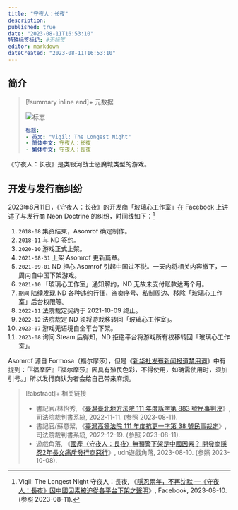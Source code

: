 ```yaml
---
title: "守夜人：长夜"
description:
published: true
date: "2023-08-11T16:53:10"
特殊标签标记: #无标签
editor: markdown
dateCreated: "2023-08-11T16:53:10"
---
```


## 简介

> [!summary inline end]+ 元数据
>
> ![标志](https://s3.tebi.io/ggame/ShareX/game_守夜人长夜_720560_header.jpg)
>
> ```yaml
> 标题:
> - 英文: "Vigil: The Longest Night"
> - 简体中文: 守夜人：长夜
> - 繁体中文: 守夜人：長夜
> ```

《守夜人：长夜》是类银河战士恶魔城类型的游戏。

## 开发与发行商纠纷

2023年8月11日，《守夜人：长夜》的开发商「玻璃心工作室」在 Facebook 上讲述了与发行商 Neon Doctrine 的纠纷，时间线如下：[^21383]

[^21383]: Vigil: The Longest Night 守夜人：長夜, 《[隱忍兩年，不再沈默 —《守夜人：長夜》因中國因素被迫從各平台下架之聲明](https://archive.is/lLts1 "https://www.facebook.com/photo/?fbid=716524663821383")》, Facebook, 2023-08-10. (参照 2023-08-11).

1.  `2018-08` 集资结束，Asomrof 确定制作。
2.  `2018-11` 与 ND 签约。
3.  `2020-10` 游戏正式上架。
4.  `2021-08-31` 上架 Asomrof 更新篇章。
5.  `2021-09-01` ND 担心 Asomrof 引起中国过不悦。一天内将相关内容撤下，一周内自中国下架游戏。
6.  `2021-10` 「玻璃心工作室」通知解约，ND 无故未支付账款达两个月。
7.  `期间` 陆续发现 ND 各种违约行径，盗卖序号、私制周边、移除「玻璃心工作室」后台权限等。
8.  `2022-11` 法院裁定契约于 2021-10-09 终止。
9.  `2022-12` 法院裁定 ND 须将游戏移转回「玻璃心工作室」。
10. `2023-07` 游戏无语境自全平台下架。
11. `2023-08` 询问 Steam 后得知，ND 拒绝平台将游戏所有权移转回「玻璃心工作室」。

Asomrof 源自 Formosa（福尔摩莎），但是《[新华社发布新闻报道禁用词](/rule/用词规则/新华社发布新闻报道禁用词.md)》中有提到：「『福摩萨』『福尔摩莎』因具有殖民色彩，不得使用，如确需使用时，须加引号。」所以发行商认为者会给自己带来麻烦。

> [!abstract]+ 相关链接
>
> +   書記官/林怡秀, 《[臺灣臺北地方法院 111 年度訴字第 883 號民事判決](https://web.archive.org/web/20230811082957/https://judgment.judicial.gov.tw/FJUD/data.aspx?ty=JD&id=TPDV,111,訴,883,20221111,3)》, 司法院裁判書系統, 2022-11-11. (参照 2023-08-11).
> +   書記官/蘇意絜, 《[臺灣高等法院 111 年度抗更一字第 38 號民事裁定](https://web.archive.org/web/20230811114846/https://judgment.judicial.gov.tw/FJUD/data.aspx?ty=JD&id=TPHV,111,抗更一,38,20221219,1)》, 司法院裁判書系統, 2022-12-19. (参照 2023-08-11).
> +   遊戲角落, 《[國產〈守夜人：長夜〉無預警下架是中國因素？ 開發商隱忍2年長文痛斥發行商惡行](https://web.archive.org/web/20230816065118/https://game.udn.com/game/story/122089/7361550)》, udn遊戲角落, 2023-08-10. (参照 2023-10-08).
